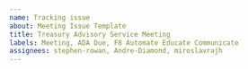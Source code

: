 ```yaml
---
name: Tracking issue
about: Meeting Issue Template
title: Treasury Advisory Service Meeting
labels: Meeting, ADA Due, F8 Automate Educate Communicate
assignees: stephen-rowan, Andre-Diamond, miroslavrajh
---
```


